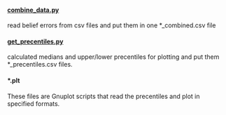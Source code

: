 #### [combine_data.py](combine_data.py)
read belief errors from csv files and put them in one *_combined.csv file 

#### [get_precentiles.py](get_precentiles.py)
calculated medians and upper/lower precentiles for plotting and put them *_precentiles.csv files.

#### *.plt
These files are Gnuplot scripts that read the precentiles and plot in specified formats. 



